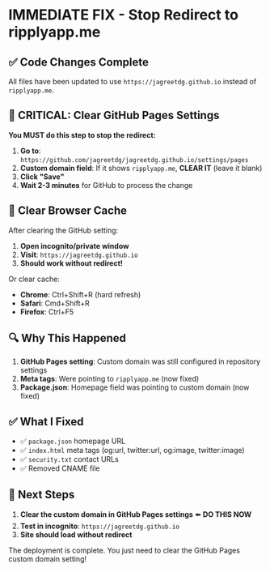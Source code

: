 # IMMEDIATE FIX - Stop Redirect to ripplyapp.me

## ✅ Code Changes Complete
All files have been updated to use `https://jagreetdg.github.io` instead of `ripplyapp.me`.

## 🔧 CRITICAL: Clear GitHub Pages Settings

**You MUST do this step to stop the redirect:**

1. **Go to**: `https://github.com/jagreetdg/jagreetdg.github.io/settings/pages`
2. **Custom domain field**: If it shows `ripplyapp.me`, **CLEAR IT** (leave it blank)
3. **Click "Save"**
4. **Wait 2-3 minutes** for GitHub to process the change

## 🧹 Clear Browser Cache

After clearing the GitHub setting:

1. **Open incognito/private window**
2. **Visit**: `https://jagreetdg.github.io`
3. **Should work without redirect!**

Or clear cache:
- **Chrome**: Ctrl+Shift+R (hard refresh)
- **Safari**: Cmd+Shift+R
- **Firefox**: Ctrl+F5

## 🔍 Why This Happened

1. **GitHub Pages setting**: Custom domain was still configured in repository settings
2. **Meta tags**: Were pointing to `ripplyapp.me` (now fixed)
3. **Package.json**: Homepage field was pointing to custom domain (now fixed)

## ✅ What I Fixed

- ✅ `package.json` homepage URL
- ✅ `index.html` meta tags (og:url, twitter:url, og:image, twitter:image)
- ✅ `security.txt` contact URLs
- ✅ Removed CNAME file

## 🎯 Next Steps

1. **Clear the custom domain in GitHub Pages settings** ⬅️ **DO THIS NOW**
2. **Test in incognito**: `https://jagreetdg.github.io`
3. **Site should load without redirect**

The deployment is complete. You just need to clear the GitHub Pages custom domain setting! 
